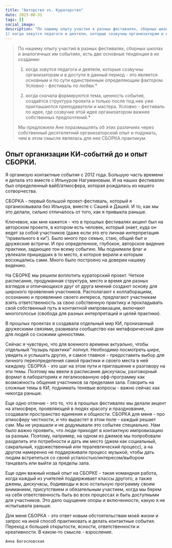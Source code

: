 ```yaml
---
title: "Авторство vs. Кураторство"
date: 2023-08-31
tags: []
social_image: 
description: "По нашему опыту участия в разных фестивалях, сборных школах и аналогичных им событиях, есть две основные тенденции в их создании:
1) когда зовутся педагоги и деятели, которые созвучны организаторам и в доступе в данный период ..."
---
```


> По нашему опыту участия в разных фестивалях, сборных школах и аналогичных им событиях, есть две основные тенденции в их создании:
>
> 1. когда зовутся педагоги и деятели, которые созвучны организаторам и в доступе в данный период - это является основным и по сути единственным определяющим фактором. Условно - фестиваль по любви.*
>
> 2. когда сначала формируются тема, ценность события, создаётся структура проекта и только после под нее уже приглашаются преподаватели и мастера. Условно - фестиваль по идее, где созвучие этой идее организатором важнее собственных предпочтений.*
>
> Мы предложили Ане поразмышлять об этих различиях через собственный десятилетний организаторский опыт и подумать, чем в этом смысле являлась для нее СБОРКА.практикум.


## Опыт организации КИ-событий до и опыт СБОРКИ. 

Я организую контактные события с 2012 года.
Большую часть времени я делала это вместе с Ильнуром Нагумановым.
И на наших фестивалях был определенный вайб/атмосфера, которая рождалась из нашего сотворчества.

СБОРКА - первый большой проект-фестиваль, который я организовывала без Ильнура, вместе с Сашей и Дашей. И то, как мы это делали, сильно отличалось от того, как я привыкла раньше.

Ключевое, как мне кажется - что в прошлых фестивалях акцент был на авторском проекте, в котором есть человек, который знает, куда он ведет за собой участников (даже если это его личная интерпретация “правильного в ки”). Было много про семью, стаю, общий быт и дружеские встречи. И про определенное, глубокое, авторское видение практики, задающее тон всему событию. Мы поднимали флаг и увлекали пришедших в то место, в которое верили и которым восхищались сами. Много было построено на доверии нашему видению.

На СБОРКЕ мы решили воплотить кураторский проект. Четкое расписание, продуманная структура, место и время для разных взглядов и отличающихся друг от друга мнений создают основу для широкого проявления участников. Располагают к коллаборациям, осознанию и проявлению своего интереса, предлагают участникам взять ответственность за свою собственную практику и прокладывать свой собственный путь в контактной импровизации, включают многоголосье (свобода для разных интерпретаций и целей практики).

В прошлых проектах я создавала отдельный мир КИ, пронизанный дружескими связями, развивала сообщество как метафорический дом для людей со схожими ценностями.

Сейчас я чувствую, что для военного времени актуально, чтобы отдельный “пузырь практики” лопнул. Необходимо посмотреть шире, увидеть и услышать других, и самое главное - предоставить выбор для личного переопределения самой практики и своего места в ней каждому. СБОРКА - это шаг на этом пути и приглашение к разговору на эти темы. Поэтому мы ввели в расписание дискучасы, разговорный формат в лабораториях и легализованную офф-программу как возможность общения участников за пределами зала.
Говорить на сложные темы в КИ, поднимать теневые вопросы - важно сейчас как никогда раньше.

Еще одно отличие - это то, что в прошлых фестивалях мы делали акцент на атмосфере, проявляющей в людях красоту и празднование, создавали пространство единения и общности.
СБОРКА для меня - про атмосферу честности, и что вырастет в этом поле - каждый решает сам. Мы не украшали и не додумывали это событие специально. Нам было важно проявить, что люди приходят в контактную импровизацию за разным. Поэтому, например, на одном из джемов мы попробовали разделить эти потребности и дать им место (джем как социальный, сакральный, художественный или терапевтический процесс), а на другом намеренно не поддерживали процесс музыкой, чтобы дать людям встретиться со своей усталостью/интересом/выбором танцевать или выйти за пределы зала.

Еще один важный новый опыт на СБОРКЕ - такая командная работа, когда каждый из учителей поддерживает классы другого, а также джемы, дискучасы, бодивводы и всю остальную программу своим вниманием, присутствием и обязательным участием, когда мы берем на себя ответственность быть во всех процессах и быть доступными для участников. Это дало ощущение опоры и включенности, какую я не испытывала раньше.

Для меня СБОРКА - это ответ новым обстоятельствам моей жизни и запрос на иной способ практиковать и делать контактные события. Переход к большей открытости, ясности, ответственности и креативности. В каком-то смысле - взросление.


```Анна Богословская```